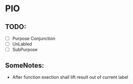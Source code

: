 # PIO
## TODO:
- [ ] Purpose Conjunction
- [ ] UnLabled
- [ ] SubPurpose

## SomeNotes:
- After function exection shall lift result out of current label
